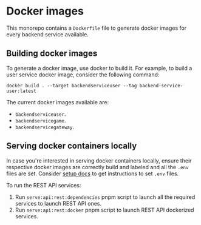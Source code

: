 # Docker images

This monorepo contains a `Dockerfile` file to generate docker images for every backend service available.

## Building docker images

To generate a docker image, use docker to build it. For example, to build a user service docker image, consider the following command:

```
docker build . --target backendserviceuser --tag backend-service-user:latest
```

The current docker images available are:
- `backendserviceuser`.
- `backendservicegame`.
- `backendservicegateway`.

## Serving docker containers locally

In case you're interested in serving docker containers locally, ensure their respective docker images are correctly build and labeled and all the `.env` files are set. Consider [setup docs](./setup.md) to get instructions to set `.env` files.

To run the REST API services:

1. Run `serve:api:rest:dependencies` pnpm script to launch all the required services to launch REST API ones.
2. Run `serve:api:rest:docker` pnpm script to launch REST API dockerized services.
